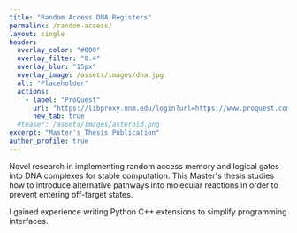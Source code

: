 ```yaml
---
title: "Random Access DNA Registers"
permalink: /random-access/
layout: single
header:
  overlay_color: "#000"
  overlay_filter: "0.4"
  overlay_blur: "15px"
  overlay_image: /assets/images/dna.jpg
  alt: "Placeholder"
  actions:
    - label: "ProQuest"
      url: "https://libproxy.unm.edu/login?url=https://www.proquest.com/dissertations-theses/random-access-dna-registers/docview/3072114001/se-2"
      new_tab: true
  #teaser: /assets/images/asteroid.png
excerpt: "Master's Thesis Publication"
author_profile: true
---
```


Novel research in implementing random access memory and logical gates into DNA complexes for stable computation. This Master's thesis studies how to introduce alternative pathways into molecular reactions in order to prevent entering off-target states. 

I gained experience writing Python C++ extensions to simplify programming interfaces.
